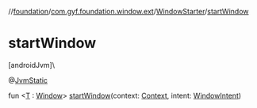//[foundation](../../../index.md)/[com.gyf.foundation.window.ext](../index.md)/[WindowStarter](index.md)/[startWindow](start-window.md)

# startWindow

[androidJvm]\

@[JvmStatic](https://kotlinlang.org/api/core/kotlin-stdlib/kotlin.jvm/-jvm-static/index.html)

fun &lt;[T](start-window.md) : [Window](../../com.gyf.foundation.window/-window/index.md)&gt; [startWindow](start-window.md)(context: [Context](https://developer.android.com/reference/kotlin/android/content/Context.html), intent: [WindowIntent](../../com.gyf.foundation.window.intent/-window-intent/index.md))